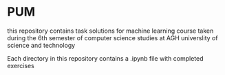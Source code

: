 # PUM

this repository contains task solutions for machine learning course taken during the 6th semester of computer science studies at AGH universlity of science and technology

Each directory in this repository contains a .ipynb file with completed exercises